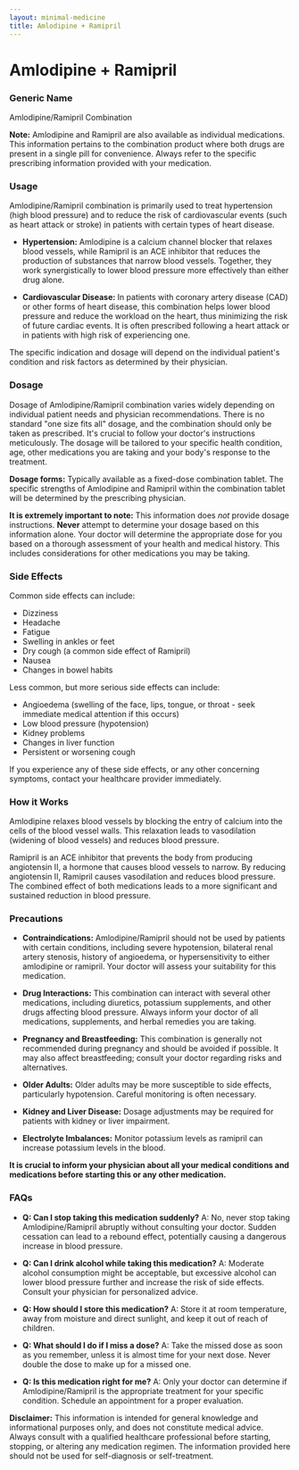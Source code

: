 ```yaml
---
layout: minimal-medicine
title: Amlodipine + Ramipril
---
```


# Amlodipine + Ramipril
### Generic Name
Amlodipine/Ramipril Combination

**Note:**  Amlodipine and Ramipril are also available as individual medications. This information pertains to the combination product where both drugs are present in a single pill for convenience.  Always refer to the specific prescribing information provided with your medication.


### Usage

Amlodipine/Ramipril combination is primarily used to treat hypertension (high blood pressure) and to reduce the risk of cardiovascular events (such as heart attack or stroke) in patients with certain types of heart disease.  

* **Hypertension:**  Amlodipine is a calcium channel blocker that relaxes blood vessels, while Ramipril is an ACE inhibitor that reduces the production of substances that narrow blood vessels.  Together, they work synergistically to lower blood pressure more effectively than either drug alone.

* **Cardiovascular Disease:** In patients with coronary artery disease (CAD) or other forms of heart disease,  this combination helps lower blood pressure and reduce the workload on the heart, thus minimizing the risk of future cardiac events.  It is often prescribed following a heart attack or in patients with high risk of experiencing one.

The specific indication and dosage will depend on the individual patient's condition and risk factors as determined by their physician.


### Dosage

Dosage of Amlodipine/Ramipril combination varies widely depending on individual patient needs and physician recommendations.  There is no standard "one size fits all" dosage, and the combination should only be taken as prescribed. It's crucial to follow your doctor's instructions meticulously. The dosage will be tailored to your specific health condition, age, other medications you are taking and your body's response to the treatment.  


**Dosage forms:**  Typically available as a fixed-dose combination tablet.  The specific strengths of Amlodipine and Ramipril within the combination tablet will be determined by the prescribing physician.  

**It is extremely important to note:**  This information does *not* provide dosage instructions.  **Never** attempt to determine your dosage based on this information alone.  Your doctor will determine the appropriate dose for you based on a thorough assessment of your health and medical history.  This includes considerations for other medications you may be taking.


### Side Effects

Common side effects can include:

* Dizziness
* Headache
* Fatigue
* Swelling in ankles or feet
* Dry cough (a common side effect of Ramipril)
* Nausea
* Changes in bowel habits

Less common, but more serious side effects can include:

* Angioedema (swelling of the face, lips, tongue, or throat - seek immediate medical attention if this occurs)
* Low blood pressure (hypotension)
* Kidney problems
* Changes in liver function
* Persistent or worsening cough

If you experience any of these side effects, or any other concerning symptoms, contact your healthcare provider immediately.


### How it Works

Amlodipine relaxes blood vessels by blocking the entry of calcium into the cells of the blood vessel walls. This relaxation leads to vasodilation (widening of blood vessels) and reduces blood pressure.  

Ramipril is an ACE inhibitor that prevents the body from producing angiotensin II, a hormone that causes blood vessels to narrow. By reducing angiotensin II, Ramipril causes vasodilation and reduces blood pressure. The combined effect of both medications leads to a more significant and sustained reduction in blood pressure.



### Precautions

* **Contraindications:** Amlodipine/Ramipril should not be used by patients with certain conditions, including severe hypotension, bilateral renal artery stenosis, history of angioedema, or hypersensitivity to either amlodipine or ramipril.  Your doctor will assess your suitability for this medication.

* **Drug Interactions:**  This combination can interact with several other medications, including diuretics, potassium supplements, and other drugs affecting blood pressure. Always inform your doctor of all medications, supplements, and herbal remedies you are taking.

* **Pregnancy and Breastfeeding:** This combination is generally not recommended during pregnancy and should be avoided if possible. It may also affect breastfeeding; consult your doctor regarding risks and alternatives.

* **Older Adults:**  Older adults may be more susceptible to side effects, particularly hypotension.  Careful monitoring is often necessary.

* **Kidney and Liver Disease:**  Dosage adjustments may be required for patients with kidney or liver impairment.

* **Electrolyte Imbalances:**  Monitor potassium levels as ramipril can increase potassium levels in the blood.

**It is crucial to inform your physician about all your medical conditions and medications before starting this or any other medication.**



### FAQs

* **Q: Can I stop taking this medication suddenly?**  A: No, never stop taking Amlodipine/Ramipril abruptly without consulting your doctor.  Sudden cessation can lead to a rebound effect, potentially causing a dangerous increase in blood pressure.

* **Q: Can I drink alcohol while taking this medication?** A:  Moderate alcohol consumption might be acceptable, but excessive alcohol can lower blood pressure further and increase the risk of side effects.  Consult your physician for personalized advice.

* **Q: How should I store this medication?** A: Store it at room temperature, away from moisture and direct sunlight, and keep it out of reach of children.

* **Q: What should I do if I miss a dose?** A: Take the missed dose as soon as you remember, unless it is almost time for your next dose.  Never double the dose to make up for a missed one.

* **Q:  Is this medication right for me?** A:  Only your doctor can determine if Amlodipine/Ramipril is the appropriate treatment for your specific condition.  Schedule an appointment for a proper evaluation.

**Disclaimer:** This information is intended for general knowledge and informational purposes only, and does not constitute medical advice. Always consult with a qualified healthcare professional before starting, stopping, or altering any medication regimen.  The information provided here should not be used for self-diagnosis or self-treatment.
